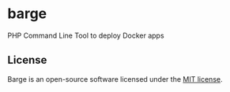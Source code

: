 # barge
PHP Command Line Tool to deploy Docker apps


## License

Barge is an open-source software licensed under the [MIT license](https://github.com/marcusmyers/barge/blob/master/LICENSE.md).
